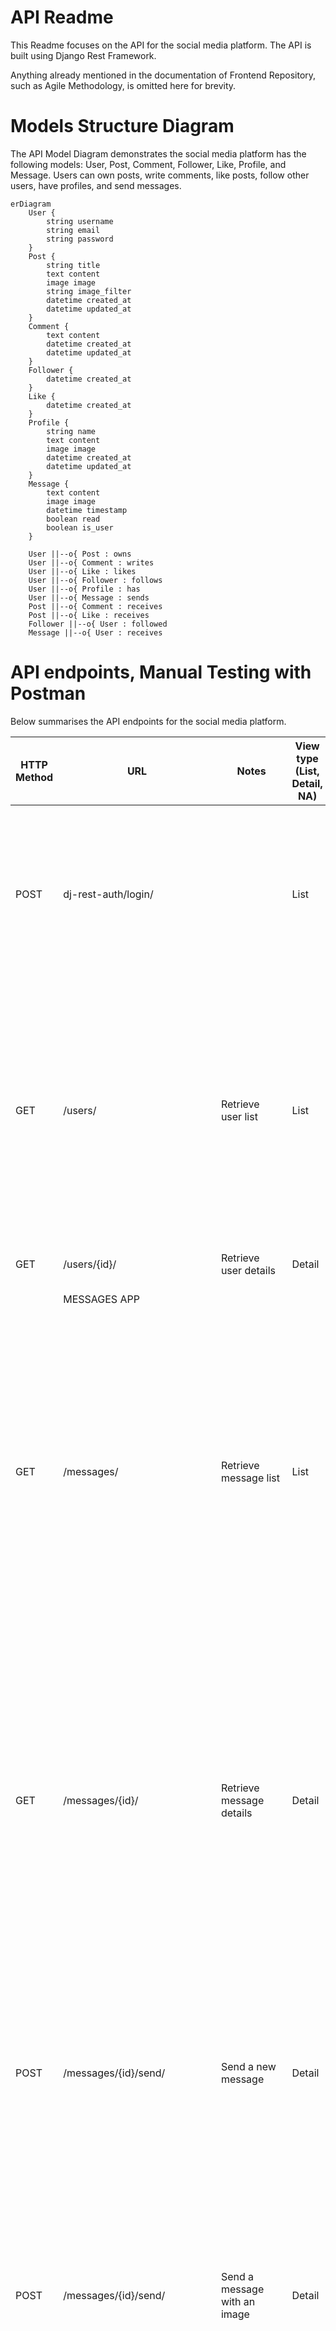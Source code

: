 # API Readme

This Readme focuses on the API for the social media platform. The API is built using Django Rest Framework.

Anything already mentioned in the documentation of Frontend Repository, such as Agile Methodology, is omitted here for brevity.

# Models Structure Diagram

The API Model Diagram demonstrates the social media platform has the following models: User, Post, Comment, Follower, Like, Profile, and Message. Users can own posts, write comments, like posts, follow other users, have profiles, and send messages.


```mermaid
erDiagram
    User {
        string username
        string email
        string password
    }
    Post {
        string title
        text content
        image image
        string image_filter
        datetime created_at
        datetime updated_at
    }
    Comment {
        text content
        datetime created_at
        datetime updated_at
    }
    Follower {
        datetime created_at
    }
    Like {
        datetime created_at
    }
    Profile {
        string name
        text content
        image image
        datetime created_at
        datetime updated_at
    }
    Message {
        text content
        image image
        datetime timestamp
        boolean read
        boolean is_user
    }

    User ||--o{ Post : owns
    User ||--o{ Comment : writes
    User ||--o{ Like : likes
    User ||--o{ Follower : follows
    User ||--o{ Profile : has
    User ||--o{ Message : sends
    Post ||--o{ Comment : receives
    Post ||--o{ Like : receives
    Follower ||--o{ User : followed
    Message ||--o{ User : receives
```

# API endpoints, Manual Testing with Postman 

Below summarises the API endpoints for the social media platform.

| HTTP Method | URL   | Notes    | View type (List, Detail, NA) | POST/PUT input    | Output  | 
| ---- | --------------------- | ---------------- | ------------------ | --------------------------------------------------- | ------------------ |
| POST        | dj-rest-auth/login/            |                                               | List                         | {<br>"username": "postmanuser",<br>"password": "password"<br>}                                                           | {<br>"access_token": "eyJ0eXAiOiJKV1QiL...", /\*omitted]<br>"refresh_token": "eyJ0eXAiOiJKV1QiL...", /\*omitted<br>"user": {<br>"pk": 25,<br>"username": "postmanuser",<br>"email": "",<br>"first_name": "",<br>"last_name": "",<br>"profile_id": 24,<br>"profile_image": "https://res.cloudinary.com/dh5lpihx1/image/upload/v1/media/images/default_profile_dqcubz.jpg"<br>}<br>}          |
| GET         | /users/                        | Retrieve user list                            | List                         |      | {<br>"count": 10,<br>"next": null,<br>"previous": null,<br>"results": [<br>{<br>"id": 28,<br>"username": "testuser7"<br>},<br>{<br>"id": 21,<br>"username": "testuser23"<br>},<br>{<br>"id": 24,<br>"username": "posttmanusr"<br>},<br>...<br>]<br>}                    |
| GET         | /users/{id}/                   | Retrieve user details                         | Detail                       |      | {<br>"id": 29,<br>"username": "user"<br>}                                                                                                                |
|             | MESSAGES APP                   |
| GET         | /messages/                     | Retrieve message list                         | List                         |      | [<br>{<br>"id": 29,<br>"username": "user",<br>"recipient_profile_image": "https://res.cloudinary.com/dh5lpihx1/image/upload/v1/media/images/default_profile_dqcubz.jpg",<br>"last_message": "hi there",<br>"last_message_time": "11:52"<br>},<br>{<br>"id": 24,<br>"username": "posttmanusr",<br>"recipient_profile_image": "https://res.cloudinary.com/dh5lpihx1/image/upload/v1/media/images/default_profile_dqcubz.jpg",<br>"last_message": "Hi there! This is POST requesting with Postman on ...",<br>"last_message_time": "21 Aug"<br>},<br>{<br>"id": 22,<br>"username": "user3",<br>"recipient_profile_image": "https://res.cloudinary.com/dh5lpihx1/image/upload/v1/media/images/default_profile_dqcubz.jpg",<br>"last_message": "yo!",<br>"last_message_time": "21 Aug"<br>}<br>]                                                                            |
| GET         | /messages/{id}/                | Retrieve message details                      | Detail                       |      | {<br>"count": 7,<br>"next": null,<br>"previous": null,<br>"results": [<br>{<br>"id": 117,<br>"sender": 25,<br>"recipient": 29,<br>"content": "Hi Test with upload image in API prod",<br>"image": "https://res.cloudinary.com/dh5lpihx1/image/upload/v1724751086/brdqibwyd1phcukqn6gq.jpg",<br>"date": "27 Aug 2024",<br>"time": "09:31",<br>"read": false,<br>"sender_profile_image": "https://res.cloudinary.com/dh5lpihx1/image/upload/v1/media/images/default_profile_dqcubz.jpg",<br>"recipient_profile_image": "https://res.cloudinary.com/dh5lpihx1/image/upload/v1/media/images/default_profile_dqcubz.jpg",<br>"is_sender": true,<br>"last_message": "hi there",<br>"last_message_time": "11:52"<br>},<br>...<br>]<br>}                   |
| POST        | /messages/{id}/send/           | Send a new message                            | Detail                       | {<br>"content": "Hi there! This is POST requesting with Postman on production"<br>}                                      | {<br>"id": 133,<br>"sender": 25,<br>"recipient": 29,<br>"content": "Hi there! This is POST requesting with Postman on production",<br>"image": null,<br>"date": "28 Aug 2024",<br>"time": "11:39",<br>"read": false,<br>"sender_profile_image": "https://res.cloudinary.com/dh5lpihx1/image/upload/v1/media/images/default_profile_dqcubz.jpg",<br>"recipient_profile_image": "https://res.cloudinary.com/dh5lpihx1/image/upload/v1/media/images/default_profile_dqcubz.jpg",<br>"is_sender": true,<br>"last_message": "Hi there! This is POST requesting with Postman on ...",<br>"last_message_time": "11:39"<br>}           |
| POST        | /messages/{id}/send/           | Send a message with an image                  | Detail                       | "{<br>"content": "Hi there"<br>"image": "image.png"<br>}"                                                                | {<br>"id": 134,<br>"sender": 25,<br>"recipient": 29,<br>"content": "hi there",<br>"image": "https://res.cloudinary.com/dh5lpihx1/image/upload/v1724845255/haxht48ba5gcerdlgucn.png",<br>"date": "28 Aug 2024",<br>"time": "11:40",<br>"read": false,<br>"sender_profile_image": "https://res.cloudinary.com/dh5lpihx1/image/upload/v1/media/images/default_profile_dqcubz.jpg",<br>"recipient_profile_image": "https://res.cloudinary.com/dh5lpihx1/image/upload/v1/media/images/default_profile_dqcubz.jpg",<br>"is_sender": true,<br>"last_message": "hi there",<br>"last_message_time": "11:40"<br>}                        |
| POST        | /messages/{recipient_id}/send/ | Start a new conversation                      | Detail                       | {<br>"content": "hello user5!"<br>}                                                                                      | {<br>"id": 133,<br>"sender": 25,<br>"recipient": 29,<br>"content": "hello user5!",<br>"image": null,<br>"date": "28 Aug 2024",<br>"time": "11:39",<br>"read": false,<br>"sender_profile_image": "https://res.cloudinary.com/dh5lpihx1/image/upload/v1/media/images/default_profile_dqcubz.jpg",<br>"recipient_profile_image": "https://res.cloudinary.com/dh5lpihx1/image/upload/v1/media/images/default_profile_dqcubz.jpg",<br>"is_sender": true,<br>"last_message": "hello user5!",<br>"last_message_time": "11:39"<br>}                                                                                                    |
| DELETE      | /messages/{id}/delete/         | Delete a specific message                     |                              | "{<br>"content": "Hi there"<br>"image": "image.png"<br>}"                                                                | {<br>"id": 134,<br>"sender": 25,<br>"recipient": 29,<br>"content": "hi there",<br>"image": "https://res.cloudinary.com/dh5lpihx1/image/upload/v1724845255/haxht48ba5gcerdlgucn.png",<br>"date": "28 Aug 2024",<br>"time": "11:40",<br>"read": false,<br>"sender_profile_image": "https://res.cloudinary.com/dh5lpihx1/image/upload/v1/media/images/default_profile_dqcubz.jpg",<br>"recipient_profile_image": "https://res.cloudinary.com/dh5lpihx1/image/upload/v1/media/images/default_profile_dqcubz.jpg",<br>"is_sender": true,<br>"last_message": "hi there",<br>"last_message_time": "11:40"<br>}                        |
| PATCH       | /messages/{id}/update/         | Update a specific message                     | Detail                       | "{<br>""content"": ""hello user5!""<br>}"                                                                                | {<br>"id": 117,<br>"sender": 25,<br>"recipient": 29,<br>"content": "hello user5!",<br>"image": "https://res.cloudinary.com/dh5lpihx1/image/upload/v1724751086/brdqibwyd1phcukqn6gq.jpg",<br>"date": "27 Aug 2024",<br>"time": "09:31",<br>"read": false,<br>"sender_profile_image": "https://res.cloudinary.com/dh5lpihx1/image/upload/v1/media/images/default_profile_dqcubz.jpg",<br>"recipient_profile_image": "https://res.cloudinary.com/dh5lpihx1/image/upload/v1/media/images/default_profile_dqcubz.jpg",<br>"is_sender": true,<br>"last_message": "hi there",<br>"last_message_time": "11:40"<br>}                    |
| DELETE      | /messages/{id}/delete/         | Delete an entire chat                         |                              |      |                                      |
|             | POSTS APP                      |
| POST        | /posts/                        | Create a new post (with or without image)     | Detail                       | {<br>"title": "My Test Post (Postman API)"<br>"content": "This is a test post content"<br>"image": "test_image.png"<br>} | {<br>"id": 48,<br>"owner": "postmanuser",<br>"is_owner": true,<br>"profile_id": 24,<br>"profile_image": "https://res.cloudinary.com/dh5lpihx1/image/upload/v1/media/images/default_profile_dqcubz.jpg",<br>"created_at": "27 Aug 2024",<br>"updated_at": "27 Aug 2024",<br>"title": "My Test Post (Postman API)",<br>"content": "This is a test post content",<br>"image": "https://res.cloudinary.com/dh5lpihx1/image/upload/v1/media/images/test_image_whk6ly",<br>"image_filter": "normal",<br>"like_id": null<br>}                                                                                                         |
| GET         | /posts/                        | Get Posts List                                | List                         |      | {<br>"count": 8,<br>"next": null,<br>"previous": null,<br>"results": [<br>{<br>"id": 48,<br>"owner": "postmanuser",<br>"is_owner": true,<br>"profile_id": 24,<br>"profile_image": "https://res.cloudinary.com/dh5lpihx1/image/upload/v1/media/images/default_profile_dqcubz.jpg",<br>"created_at": "27 Aug 2024",<br>"updated_at": "27 Aug 2024",<br>"title": "My Test Post (Postman API)",<br>"content": "This is a test post content",<br>"image": "https://res.cloudinary.com/dh5lpihx1/image/upload/v1/media/images/test_image_whk6ly",<br>"image_filter": "normal",<br>"like_id": null,<br>"likes_count": 0,<br>"comments_count": 0<br>},<br>{<br>"id": 47,<br>"owner": "postmanuser",<br>"is_owner": true,<br>"profile_id": 24,<br>"profile_image": "https://res.cloudinary.com/dh5lpihx1/image/upload/v1/media/images/default_profile_dqcubz.jpg",<br>"created_at": "27 Aug 2024",<br>"updated_at": "27 Aug 2024",<br>"title": "My Test Post (Postman API)",<br>"content": "This is a test post content",<br>"image": "https://res.cloudinary.com/dh5lpihx1/image/upload/v1/media/images/test_image_aukhfj",<br>"image_filter": "normal",<br>"like_id": null,<br>"likes_count": 0,<br>"comments_count": 0<br>},<br>... |
| GET         | /posts/{id}/                   | Retrieve a specific post                      | Detail                       |      | {<br>"id": 47,<br>"owner": "postmanuser",<br>"is_owner": true,<br>"profile_id": 24,<br>"profile_image": "https://res.cloudinary.com/dh5lpihx1/image/upload/v1/media/images/default_profile_dqcubz.jpg",<br>"created_at": "27 Aug 2024",<br>"updated_at": "27 Aug 2024",<br>"title": "My Test Post (Postman API)",<br>"content": "This is a test post content",<br>"image": "https://res.cloudinary.com/dh5lpihx1/image/upload/v1/media/images/test_image_aukhfj",<br>"image_filter": "normal",<br>"like_id": null,<br>"likes_count": 0,<br>"comments_count": 0<br>}                                                            |
| PUT         | /posts/{id}/                   | Update a post (title, content, image, or all) | Detail                       | {<br>"title": "My Test Post (Postman API)"<br>"content": "This is a test post content"<br>"image": "test_image.png"<br>} | {<br>"id": 48,<br>"owner": "postmanuser",<br>"is_owner": true,<br>"profile_id": 24,<br>"profile_image": "https://res.cloudinary.com/dh5lpihx1/image/upload/v1/media/images/default_profile_dqcubz.jpg",<br>"created_at": "27 Aug 2024",<br>"updated_at": "28 Aug 2024",<br>"title": "My Test Post (Postman API)",<br>"content": "This is a test post content",<br>"image": "https://res.cloudinary.com/dh5lpihx1/image/upload/v1/media/images/test_image_z1iqf3",<br>"image_filter": "normal",<br>"like_id": null,<br>"likes_count": 0,<br>"comments_count": 0<br>}                                                            |
| DELETE      | /posts/{id}/                   | Delete a specific post                        |                              |      |

# Apps

This section provides an overview of the core components of our social media application, excluding the messaging functionality. The apps all use the Django-Rest-Framework.

## Messaging App

This Django-based messaging app provides a robust backend for a real-time chat application. It includes features such as sending messages, managing conversations, and handling user profiles.

### Models

The core model of the application is `Message`, which includes the following fields:

| Field | Type | Description |
|-------|------|-------------|
| `sender` | ForeignKey | User who sent the message |
| `recipient` | ForeignKey | User who received the message |
| `content` | TextField | Content of the message |
| `image` | CloudinaryField | Optional image attachment |
| `timestamp` | DateTimeField | Time when the message was sent |
| `read` | BooleanField | Indicates if the message has been read |

### Views

1. **MessageListView**: Displays a list of users the current user has had conversations with, along with the last message and timestamp.

2. **MessageDetailView**: Shows the thread of messages between two users.

3. **MessageDetailSendView**: Allows sending a new message in an existing conversation.

4. **MessageListStartNewView**: Initiates a new conversation with a user.

5. **MessageDeleteView**: Deletes a specific message.

6. **ChatDeleteView**: Deletes an entire conversation between two users.

7. **MessageUpdateView**: Allows editing of a sent message.

### Serializers

The `MessageSerializer` handles the serialization of Message objects, including:
- Formatting date and time
- Retrieving sender and recipient profile images
- Determining if the current user is the sender
- Fetching and truncating the last message
- Validating image uploads

### URLs

The app uses the following URL patterns:

| Endpoint | Description |
|----------|-------------|
| `/messages/` | List all conversations |
| `/messages/<int:user_id>/` | View/send messages in a specific conversation |
| `/messages/<int:user_id>/send/` | Send a new message |
| `/messages/<int:user_id>/start/` | Start a new conversation |
| `/messages/<int:pk>/delete/` | Delete a specific message |
| `/messages/<int:pk>/update/` | Update a specific message |
| `/chats/<int:user_id>/delete/` | Delete an entire conversation |

### Tests

The app includes comprehensive test coverage:

1. **MessageWithImageTestCase**: Tests sending messages with images.
2. **MessageWithImageValidationTestCase**: Validates image uploads, including size and format restrictions.
3. **MessageListViewTest**: Tests the conversation list view.
4. **IsSenderFieldTests**: Ensures the `is_sender` field is correctly set.
5. **MessageSerializerTests**: Validates the message serializer functionality.
6. **ChatDeleteTest**: Tests the chat deletion feature.
7. **MessageSendTests**: Verifies message sending functionality.
8. **MessageDeleteTest**: Checks message deletion.
9. **MessageListStartNewViewTests**: Tests initiating new conversations.
10. **MessageUpdateTests**: Verifies message editing functionality.
11. **MessageModelTests**: Ensures correct timestamp behavior for messages.

### Key Features

- Real-time messaging
- Image support in messages
- User profile integration
- Conversation management (start, delete)
- Message operations (send, edit, delete)
- Comprehensive test coverage
- Cloudinary integration for image storage

## Posts app

This app manages user posts, including creation, retrieval, updating, and deletion. It also handles post likes and comments.

Key features

- Create, view, update, and delete posts
- Filter posts by user, followed users, and liked posts

### Model
The `Post` model is defined in `posts/models.py`:

| Field | Type | Properties |
|-------|------|------------|
| owner | ForeignKey | User model |
| created_at | DateTimeField | auto_now_add=True |
| updated_at | DateTimeField | auto_now=True |
| title | CharField | max_length=255 |
| content | TextField | blank=True |
| image | ImageField | upload_to='images/', default='../default_post_rgq6aq', blank=True |

Ordering: ['-created_at']

### Views
Located in `posts/views.py`:

| View | Type | Description |
|------|------|-------------|
| PostList | ListCreateAPIView | List and create posts, custom ordering, filtering |
| PostDetail | RetrieveUpdateDestroyAPIView | Retrieve, update, delete individual posts |

Both views use `IsOwnerOrReadOnly` permission class.

### Serializer
`PostSerializer` in `posts/serializers.py`:

| Field | Type | Description |
|-------|------|-------------|
| id, owner, title, content, image | Model fields | Direct from Post model |
| is_owner | SerializerMethodField | Check if current user is post owner |
| profile_id, profile_image | ReadOnlyField | From user's profile |
| created_at, updated_at | ReadOnlyField | Timestamp fields |
| like_id | SerializerMethodField | ID of current user's like, if any |
| likes_count | SerializerMethodField | Total number of likes |
| comments_count | SerializerMethodField | Total number of comments |

Custom methods:
- `validate_image`: Validates image file size and dimensions
- `get_is_owner`, `get_like_id`, `get_likes_count`, `get_comments_count`: Compute respective fields

### Filters
Custom `PostFilter` in `posts/views.py`:

| Filter | Description |
|--------|-------------|
| owner | Posts by a specific user |
| followed | Posts from followed users |
| liked | Posts liked by the current user |

### URLs
Defined in `posts/urls.py`:

| Endpoint | Methods | Description |
|----------|---------|-------------|
| `posts/` | GET, POST | List and create posts |
| `posts/<int:pk>/` | GET, PUT, PATCH, DELETE | Retrieve, update, delete a specific post |

### Tests
Located in `posts/tests.py`:

| Test Class | Description | Key Tests |
|------------|-------------|-----------|
| PostListViewTests | Tests for post creation | - Create post when logged in<br>- Cannot create post when logged out<br>- Post title is required<br>- Image size limits |
| PostDetailViewTests | Tests for post operations | - Retrieve post by id<br>- Update own post<br>- Cannot update others' posts<br>- Delete own post<br>- Cannot delete others' posts |
| PostListViewFilterTests | Tests for post filtering | - Filter by followed users<br>- Filter when not following anyone<br>- Filter liked posts<br>- Filter by specific user |
| PostListViewOrderTests | Tests for post ordering | - Order by likes<br>- Order by comments<br>- Default order (created date) |

## Comments

key features:
- Create, view, update, and delete comments

| Aspect | Details |
|--------|---------|
| Model | `Comment` in `comments/models.py`<br>Fields: owner (User), post (Post), created_at, updated_at, content |
| Views | `CommentList` (ListCreateAPIView)<br>`CommentDetail` (RetrieveUpdateDestroyAPIView) |
| Serializer | `CommentSerializer` and `CommentDetailSerializer` in `comments/serializers.py`<br>Custom fields: is_owner, formatted timestamps |
| Tests | Located in `comments/tests.py`<br>Should cover: creation, retrieval, update, deletion |

## Likes app

Key features:
- Like posts
- View likes count for each post
- Unlike posts

| Aspect | Details |
|--------|---------|
| Model | `Like` in `likes/models.py`<br>Fields: owner (User), post (Post), created_at<br>Unique constraint: owner and post |
| Views | `LikeList` (ListCreateAPIView)<br>`LikeDetail` (RetrieveDestroyAPIView) |
| Serializer | `LikeSerializer` in `likes/serializers.py`<br>Handles unique constraint in create method |
| Tests | Located in `likes/tests.py`<br>Should cover: creation, retrieval, deletion, duplicate attempts |

## Follows app

Key features
- Follow users
- View followers and following count
- Unfollow users

| Aspect | Details |
|--------|---------|
| Model | `Follower` in `followers/models.py`<br>Fields: owner (User), followed (User), created_at<br>Unique constraint: owner and followed |
| Views | `FollowerList` (ListCreateAPIView)<br>`FollowerDetail` (RetrieveDestroyAPIView) |
| Serializer | `FollowerSerializer` in `followers/serializers.py`<br>Handles unique constraint in create method |
| Tests | Located in `followers/tests.py`<br>Should cover: creation, retrieval, deletion, duplicate attempts |

## Users app

This is the core app for user management, including registration, authentication, and profile management, it is mostly handled by Django's built-in User model.

| Aspect | Details |
|--------|---------|
| Model | Django's built-in User model |
| Views | `UserListView` (ListAPIView)<br>`UserDetailView` (RetrieveAPIView) |
| Serializer | `UserSerializer` (assumed) |
| Tests | Not explicitly provided, but should be implemented |

## Profiles app

This is an extension of the User model, providing additional fields and functionality for user profiles.

Key features:
- Create, view, update, and delete profiles
- Retrieve profiles by user ID
- Upload profile images

| Aspect | Details |
|--------|---------|
| Model | `Profile` in `profiles/models.py`<br>Fields: owner (OneToOneField to User), created_at, updated_at, name, content, image |
| Views | `ProfileList` (ListAPIView)<br>`ProfileDetail` (RetrieveUpdateAPIView) |
| Serializer | `ProfileSerializer` in `profiles/serializers.py` |
| Tests | Located in `profiles/tests.py` |

### Model
The `Profile` model is defined in `profiles/models.py`:

| Field | Type | Properties |
|-------|------|------------|
| owner | OneToOneField | User model, on_delete=models.CASCADE |
| created_at | DateTimeField | auto_now_add=True |
| updated_at | DateTimeField | auto_now=True |
| name | CharField | max_length=255, blank=True |
| content | TextField | blank=True |
| image | ImageField | upload_to='images/', default='../default_profile_qdjgyp' |

### Views
Located in `profiles/views.py`:

| View | Type | Description |
|------|------|-------------|
| ProfileList | ListAPIView | List all profiles |
| ProfileDetail | RetrieveUpdateAPIView | Retrieve and update individual profiles |

`ProfileDetail` uses `IsOwnerOrReadOnly` permission class.

### Serializer
`ProfileSerializer` in `profiles/serializers.py`:

| Field | Type | Description |
|-------|------|-------------|
| owner | ReadOnlyField | Username of the profile owner |
| is_owner | SerializerMethodField | Check if current user is profile owner |
| following_id | SerializerMethodField | ID of follower object if user is following this profile |
| posts_count | ReadOnlyField | Number of posts by the profile owner |
| followers_count | ReadOnlyField | Number of followers for the profile |
| following_count | ReadOnlyField | Number of users the profile owner is following |

### Unit Tests
Located in `profiles/tests.py`:

| Test Class | Description | Key Tests |
|------------|-------------|-----------|
| ProfileListViewTests | Tests for profile list view | - Retrieve all profiles |
| ProfileDetailViewTests | Tests for profile detail view | - Retrieve profile by id<br>- Update own profile<br>- Cannot update other users' profiles |

These tests cover profile retrieval and update operations, ensuring that proper permissions are enforced.

### URLs
Defined in `profiles/urls.py`:

| Endpoint | Methods | Description |
|----------|---------|-------------|
| `profiles/` | GET | List all profiles |
| `profiles/<int:pk>/` | GET, PUT | Retrieve or update a specific profile |

# Cloudinary Integration for image storage

This project integrates Cloudinary for efficient media management and delivery. Cloudinary is used to store and serve images for posts, profiles, and messages.

### Configuration

The Cloudinary configuration is set up in `drf_api/settings.py`:

```python
CLOUDINARY_STORAGE = {
    'CLOUDINARY_URL': os.environ.get('CLOUDINARY_URL')
}
MEDIA_URL = '/media/'
DEFAULT_FILE_STORAGE = 'cloudinary_storage.storage.MediaCloudinaryStorage'
```

The `CLOUDINARY_URL` is fetched from environment variables for security. This URL contains the necessary credentials for your Cloudinary account.

Cloudinary is used in various models across the project:

1. In `posts/models.py`, the `Post` model uses an `ImageField`:

   ```python
   image = models.ImageField(
       upload_to='images/', default=get_default_post_image, blank=True
   )
   ```

2. In `profiles/models.py`, the `Profile` model also uses an `ImageField`:

   ```python
   image = models.ImageField(
       upload_to='images/', 
       default=get_default_profile_image
   )
   ```

3. In `messaging/models.py`, the `Message` model uses a `CloudinaryField`:

   ```python
   image = CloudinaryField('image', blank=True, null=True)
   ```

### Image Processing

The `MessageSerializer` in `messaging/serializers.py` includes logic for validating and processing images before upload:

```python
def validate_image(self, image):
    if image.size > 5 * 1024 * 1024:  # 5MB limit
        raise serializers.ValidationError("Image file too large (max 5MB)")
    
    try:
        img = Image.open(image)
        img.verify()
    except (IOError, Image.DecompressionBombError):
        raise serializers.ValidationError("Invalid image file")
    
    return image
```

### Benefits of Cloudinary Integration

1. **Efficient Storage**: Images are stored in the cloud, reducing server storage requirements.
2. **Fast Delivery**: Cloudinary's CDN ensures quick image loading times for users worldwide.

# Database Population and Mock Data

## `populate_db` Management Command

The project includes a custom Django management command `populate_db` to seed the database with initial data. This command is defined in `drf_api/management/commands/populate_db.py`.

Key features:

1. **Data Source**: Reads from `mock_data.json`.
2. **User Creation**: Creates User and Profile objects.
3. **Content Generation**: Creates Posts, Comments, and Likes.
4. **Error Handling**: Manages potential integrity errors.

The command performs the following steps:

1. Creates User accounts and associated Profiles.
2. Generates Posts for each user, with comments and likes.

Usage:
```bash
python manage.py populate_db
```

## `mock_data.json`

The `mock_data.json` file contains structured data used by the `populate_db` command. It includes:

- User profiles with usernames and bio information.
- Posts associated with each user, including titles, content, and image URLs.
- Comments on posts.
- Like relationships between users and posts.

Structure of `mock_data.json`:
```json
{
  "profiles": [{
      "id": 1,
      "username": "adventure_seeker",
      "name": "Alex Thompson",
      "content": "Exploring the world one adventure at a time",
      "image": "profilepictures/adventure_seeker.jpg",
      "posts": [{
          "id": 1,
          "title": "Scaling Mount Everest",
          "content": "Just reached base camp! The view is breathtaking.",
          "image": "placeholder_1.jpg", 
          // image field was manually placed on Cloudinary with the corresponding URL 
          // e.g. https://res.cloudinary.com/dh5lpihx1/image/upload/v1725533889/media/placeholder_1.jpg
          "likes": [2, 4, 5, 7, 9],
          "comments": [{
              "id": 1,
              "content": "Wow, what an incredible journey!",
              "user_id": 2
            },
            {
              "id": 2,
              "content": "Stay safe up there!",
              "user_id": 3
            },
            {
              "id": 3,
              "content": "The mountains look majestic!",
              "user_id": 4
            },
            {
              "id": 4,
              "content": "How's the altitude treating you?",
              "user_id": 5
            },
            {
              "id": 5,
              "content": "Living the dream, Alex!",
              "user_id": 6
            },
            {
              "id": 6,
              "content": "Can't wait to see more photos!",
              "user_id": 7
            }
          ]
        },
        // Additional posts...
}
```

## Benefits of the Populated Database

The populated database accelerates development by providing a consistent testing environment with meaningful data, enabling rapid feature development and effective demonstration of the application's capabilities.


# Environment Variables

These are covered in the `Usage and Deployment` section of the Readme.